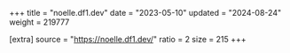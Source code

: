 +++
title = "noelle.df1.dev"
date = "2023-05-10"
updated = "2024-08-24"
weight = 219777

[extra]
source = "https://noelle.df1.dev/"
ratio = 2
size = 215
+++
